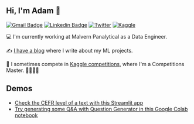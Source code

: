 ## Hi, I'm Adam :wave:

[![Gmail Badge](https://img.shields.io/badge/Gmail-D14836?style=for-the-badge&logo=gmail&logoColor=white)](mailto:adam.montgomerie971@gmail.com)
[![Linkedin Badge](https://img.shields.io/badge/LinkedIn-0077B5?style=for-the-badge&logo=linkedin&logoColor=white)](https://www.linkedin.com/in/amontgomerie/)
[![Twitter](https://img.shields.io/badge/Twitter-1DA1F2?style=for-the-badge&logo=twitter&logoColor=white)](https://twitter.com/AMontgomerie_)
[![Kaggle](https://img.shields.io/badge/Kaggle-20BEFF?style=for-the-badge&logo=Kaggle&logoColor=white)](https://www.kaggle.com/amontgomerie)

:computer: I'm currently working at Malvern Panalytical as a Data Engineer.

:writing_hand: [I have a blog](https://amontgomerie.github.io/) where I write about my ML projects.

:robot: I sometimes compete in [Kaggle competitions](https://www.kaggle.com/amontgomerie), where I'm a Competitions Master. :1st_place_medal::2nd_place_medal::2nd_place_medal::2nd_place_medal:

## Demos

* [Check the CEFR level of a text with this Streamlit app](https://share.streamlit.io/amontgomerie/cefr-english-level-predictor/main/CEFR_Predictor.py)
* [Try generating some Q&A with Question Generator in this Google Colab notebook](https://colab.research.google.com/drive/1PLjfxhXsi_Di761LELAonDZJSTrG9C8U?usp=sharing)
